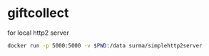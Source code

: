 # giftcollect

for local http2 server
```bash
docker run -p 5000:5000 -v $PWD:/data surma/simplehttp2server
```